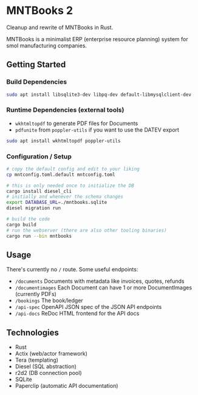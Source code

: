 # MNTBooks 2

Cleanup and rewrite of MNTBooks in Rust.

MNTBooks is a minimalist ERP (enterprise resource planning) system for smol manufacturing companies.

## Getting Started

### Build Dependencies

```bash
sudo apt install libsqlite3-dev libpq-dev default-libmysqlclient-dev
```

### Runtime Dependencies (external tools)

- `wkhtmltopdf` to generate PDF files for Documents
- `pdfunite` from `poppler-utils` if you want to use the DATEV export

```bash
sudo apt install wkhtmltopdf poppler-utils
```

### Configuration / Setup

```bash
# copy the default config and edit to your liking
cp mntconfig.toml.default mntconfig.toml

# this is only needed once to initialize the DB
cargo install diesel_cli
# initially and whenever the schema changes
export DATABASE_URL=./mntbooks.sqlite
diesel migration run

# build the code
cargo build
# run the webserver (there are also other tooling binaries)
cargo run --bin mntbooks
```

## Usage

There's currently no `/` route. Some useful endpoints:

- `/documents` Documents with metadata like invoices, quotes, refunds
- `/documentimages` Each Document can have 1 or more DocumentImages (currently PDFs)
- `/bookings` The book/ledger
- `/api-spec` OpenAPI JSON spec of the JSON API endpoints
- `/api-docs` ReDoc HTML frontend for the API docs

## Technologies

- Rust
- Actix (web/actor framework)
- Tera (templating)
- Diesel (SQL abstraction)
- r2d2 (DB connection pool)
- SQLite
- Paperclip (automatic API documentation)
